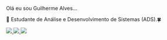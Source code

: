 Olá eu sou Guilherme Alves...

👀 Estudante de Análise e Desenvolvimento de Sistemas (ADS).🍀
<div>	
<a href="https://www.instagram.com/hgui1993/"><img src="https://img.shields.io/badge/Instagram-E4405F?style=for-the-badge&logo=instagram&logoColor=white"target="_blank">
<a href="guilhermealves61379450@gmail.com"><img src="https://img.shields.io/badge/Gmail-D14836?style=for-the-badge&logo=gmail&logoColor=white"target="_blank">
<a href="https://www.linkedin.com/in/guilhermealves1993aa144/"><img src="https://img.shields.io/badge/LinkedIn-0077B5?style=for-the-badge&logo=linkedin&logoColor=white"target="_blank">
</div>

